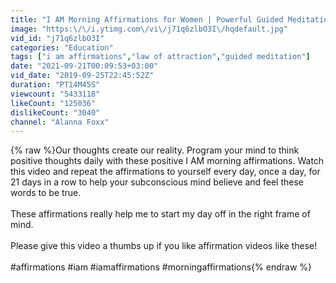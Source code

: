```yaml
---
title: "I AM Morning Affirmations for Women | Powerful Guided Meditation 432 Hz Healing Frequency"
image: "https:\/\/i.ytimg.com\/vi\/j71q6zlbO3I\/hqdefault.jpg"
vid_id: "j71q6zlbO3I"
categories: "Education"
tags: ["i am affirmations","law of attraction","guided meditation"]
date: "2021-09-21T00:09:53+03:00"
vid_date: "2019-09-25T22:45:52Z"
duration: "PT14M45S"
viewcount: "5433118"
likeCount: "125036"
dislikeCount: "3040"
channel: "Alanna Foxx"
---
```

{% raw %}Our thoughts create our reality. Program your mind to think positive thoughts daily with these positive I AM morning affirmations. Watch this video and repeat the affirmations to yourself every day, once a day, for 21 days in a row to help your subconscious mind believe and feel these words to be true.<br /><br />These affirmations really help me to start my day off in the right frame of mind. <br /><br />Please give this video a thumbs up if you like affirmation videos like these!<br /><br />#affirmations #iam #iamaffirmations #morningaffirmations{% endraw %}
